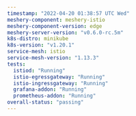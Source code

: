 ```yaml
---
timestamp: "2022-04-20 01:38:57 UTC Wed"
meshery-component: meshery-istio
meshery-component-version: edge
meshery-server-version: "v0.6.0-rc.5m"
k8s-distro: minikube
k8s-version: "v1.20.1"
service-mesh: istio
service-mesh-version: "1.13.3"
tests:
  istiod: "Running"
  istio-egressgateway: "Running"
  istio-ingressgateway: "Running"
  grafana-addon: "Running"
  prometheus-addon: "Running"
overall-status: "passing"
---
```

